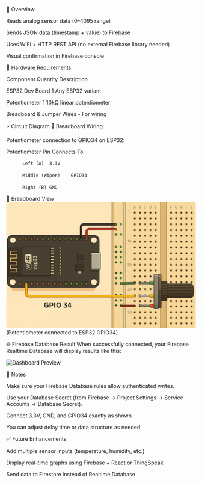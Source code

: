 🧠 Overview

Reads analog sensor data (0–4095 range)

Sends JSON data (timestamp + value) to Firebase

Uses WiFi + HTTP REST API (no external Firebase library needed)

Visual confirmation in Firebase console

🧰 Hardware Requirements

Component	Quantity	Description

ESP32 Dev Board	1	Any ESP32 variant

Potentiometer	1	10kΩ linear potentiometer

Breadboard & Jumper Wires	-	For wiring

⚡ Circuit Diagram
🧩 Breadboard Wiring

Potentiometer connection to GPIO34 on ESP32:

Potentiometer Pin	Connects To

          Left (A)	3.3V
          
          Middle (Wiper)	GPIO34
          
          Right (B)	GND

📸 Breadboard View
![Dashboard Preview](Analog_Input_to_ESP32.png)
(Potentiometer connected to ESP32 GPIO34)

🌐 Firebase Database Result
When successfully connected, your Firebase Realtime Database will display results like this:

![Dashboard Preview](Screenshot%2025-10-22%220722.png)

🧩 Notes

Make sure your Firebase Database rules allow authenticated writes.

Use your Database Secret (from Firebase → Project Settings → Service Accounts → Database Secret).


Connect 3.3V, GND, and GPIO34 exactly as shown.

You can adjust delay time or data structure as needed.

✅ Future Enhancements

Add multiple sensor inputs (temperature, humidity, etc.)

Display real-time graphs using Firebase + React or ThingSpeak

Send data to Firestore instead of Realtime Database
